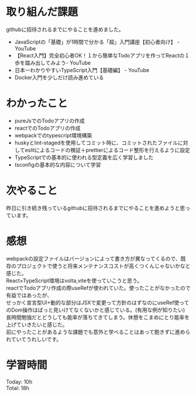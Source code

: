 # 取り組んだ課題
githubに招待されるまでにやることを進めました。

- JavaScriptの「基礎」が1時間で分かる「超」入門講座【初心者向け】 - YouTube
- 【React入門】完全初心者OK！１から簡単なTodoアプリを作ってReactの１歩を踏み出してみよう- YouTube
- 日本一わかりやすいTypeScript入門【基礎編】 - YouTube
- Docker入門を少しだけ読み進めている

# わかったこと
- pureJsでのTodoアプリの作成
- reactでのTodoアプリの作成
- webpackでのtypescript環境構築
- huskyとlint-stagedを使用してコミット時に、コミットされたファイルに対してeslitによるコードの検証＋prettierによるコード整形を行えるように設定
- TypeScriptでの基本的に使われる型定義を広く学習しました
- tsconfigの基本的な内容について学習

# 次やること
昨日に引き続き残っているgithubに招待されるまでにやることを進めようと思っています。

# 感想
webpackの設定ファイルはバージョンによって書き方が異なってくるので、既存のプロジェクトで使うと将来メンテナンスコストが高くつくんじゃないかなと感じた。  
React×TypeScript環境はvolta,viteを使っていこうと思う。  
reactでTodoアプリ作成の際useRefが使われていた。使ったことがなかったので有益ではあったが、  
せっかく宣言型UI+動的な部分はJSXで変更って方針のはずなのにuseRef使ってのDom操作はぱっと見いけてなくないかと感じている。(有用な例が知りたい)  
長時間勉強だとどうしても能率が落ちてきてしまう。休憩をこまめにとり能率を上げていきたいと感じた。   
前にやったことがあるような課題でも意外と学べることはあって飽きずに進められていてうれしいです。  

# 学習時間

Today: 10h  
Total: 18h
